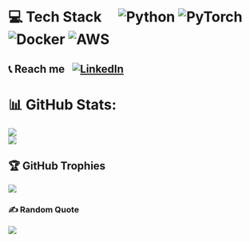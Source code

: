 # 💻 Tech Stack &nbsp; &nbsp; ![Python](https://img.shields.io/badge/python-3670A0?style=for-the-badge&logo=python&logoColor=ffdd54) ![PyTorch](https://img.shields.io/badge/PyTorch-%23EE4C2C.svg?style=for-the-badge&logo=PyTorch&logoColor=white) ![Docker](https://img.shields.io/badge/docker-%230db7ed.svg?style=for-the-badge&logo=docker&logoColor=white) ![AWS](https://img.shields.io/badge/AWS-%23FF9900.svg?style=for-the-badge&logo=amazon-aws&logoColor=white) 

## 📞 Reach me &nbsp; [![LinkedIn](https://img.shields.io/badge/LinkedIn-%230077B5.svg?logo=linkedin&logoColor=white)](https://www.linkedin.com/in/harshp8l/) 

# 📊 GitHub Stats:
![](https://github-readme-streak-stats.herokuapp.com/?user=harshp8l&theme=darcula&hide_border=true)<br/>
![](https://github-readme-stats.vercel.app/api/top-langs/?username=harshp8l&theme=darcula&hide_border=true&include_all_commits=true&count_private=true&layout=compact)

## 🏆 GitHub Trophies
![](https://github-profile-trophy.vercel.app/?username=harshp8l&theme=radical&no-frame=false&no-bg=true&margin-w=4)

### ✍️ Random Quote
![](https://quotes-github-readme.vercel.app/api?type=vetical&theme=tokyonight)
